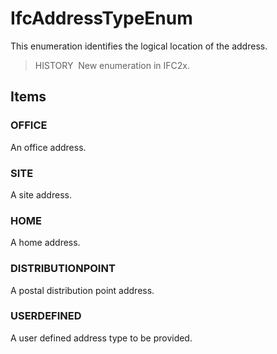 # IfcAddressTypeEnum

This enumeration identifies the logical location of the address.

> HISTORY&nbsp; New enumeration in IFC2x.

## Items

### OFFICE
An office address.

### SITE
A site address.

### HOME
A home address.

### DISTRIBUTIONPOINT
A postal distribution point address.

### USERDEFINED
A user defined address type to be provided.
